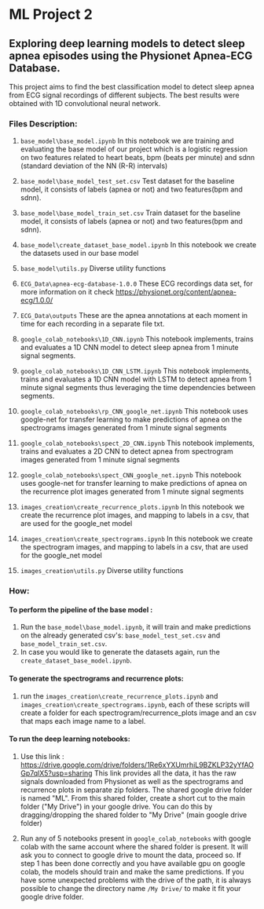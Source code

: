# ML Project 2

## Exploring deep learning models to detect sleep apnea episodes using the Physionet Apnea-ECG Database.
This project aims to find the best classification model to detect sleep apnea from ECG signal recordings of different subjects. The best results were obtained with 1D convolutional neural network.

### Files Description:
1. ```base_model\base_model.ipynb``` In this notebook we are training and evaluating the base model of our project which is a logistic regression on two features related to heart beats, bpm (beats per minute) and sdnn (standard deviation of the NN (R-R) intervals)
2. ```base_model\base_model_test_set.csv``` Test dataset for the baseline model, it consists of labels (apnea or not) and two features(bpm and sdnn).
3. ```base_model\base_model_train_set.csv``` Train dataset for the baseline model, it consists of labels (apnea or not) and two features(bpm and sdnn).
4. ```base_model\create_dataset_base_model.ipynb``` In this notebook we create the datasets used in our base model
5. ```base_model\utils.py``` Diverse utility functions
6. ```ECG_Data\apnea-ecg-database-1.0.0``` These ECG recordings data set, for more information on it check https://physionet.org/content/apnea-ecg/1.0.0/
7. ```ECG_Data\outputs``` These are the apnea annotations at each moment in time for each recording in a separate file txt.
8. ```google_colab_notebooks\1D_CNN.ipynb``` This notebook implements, trains and evaluates a 1D CNN model to detect sleep apnea from 1 minute signal segments.
9. ```google_colab_notebooks\1D_CNN_LSTM.ipynb``` This notebook implements, trains and evaluates a 1D CNN model with LSTM to detect apnea from 1 minute signal segments thus leveraging the time dependencies between segments.

10. ```google_colab_notebooks\rp_CNN_google_net.ipynb``` This notebook uses google-net for transfer learning to make predictions of apnea on the spectrograms images generated from 1 minute signal segments
11. ```google_colab_notebooks\spect_2D_CNN.ipynb``` This notebook implements, trains and evaluates a 2D CNN to detect apnea from spectrogram images generated from 1 minute signal segments
12. ```google_colab_notebooks\spect_CNN_google_net.ipynb``` This notebook uses google-net for transfer learning to make predictions of apnea on the recurrence plot images generated from 1 minute signal segments

13. ```images_creation\create_recurrence_plots.ipynb``` In this notebook we create the recurrence plot images, and mapping to labels in a csv, that are used for the google_net model
14. ```images_creation\create_spectrograms.ipynb``` In this notebook we create the spectrogram images, and mapping to labels in a csv, that are used for the google_net model

15. ```images_creation\utils.py``` Diverse utility functions



### How: 

#### To perform the pipeline of the base model :
1. Run the ```base_model\base_model.ipynb```, it will train and make predictions on the already generated csv's: ```base_model_test_set.csv``` and ```base_model_train_set.csv```.           
2. In case you would like to generate the datasets again, run the ```create_dataset_base_model.ipynb```.


#### To generate the spectrograms and recurrence plots:

1. run the ```images_creation\create_recurrence_plots.ipynb``` and ```images_creation\create_spectrograms.ipynb```, each of these scripts will create a folder for each spectrogram/recurrence_plots image and an csv that maps each image name to a label.

#### To run the deep learning notebooks:

1. Use this link : https://drive.google.com/drive/folders/1Re6xYXUmrhiL9BZKLP32yYfAOGp7qlX5?usp=sharing
This link provides all the data, it has the raw signals downloaded from Physionet as well as the spectrograms and recurrence plots in separate zip folders. The shared google drive folder is named "ML". From this shared folder, create a short cut to the main folder ("My Drive") in your google drive. You can do this by dragging/dropping the shared folder to "My Drive" (main google drive folder)

2. Run any of 5 notebooks present in ```google_colab_notebooks``` with google colab with the same account where the shared folder is present. It will ask you to connect to google drive to mount the data, proceed so. If step 1 has been done correctly and you have available gpu on google colab, the models should train and make the same predictions. If you have some unexpected problems with the drive of the path, it is always possible to change the directory name ```/My Drive/``` to make it fit your google drive folder. 
